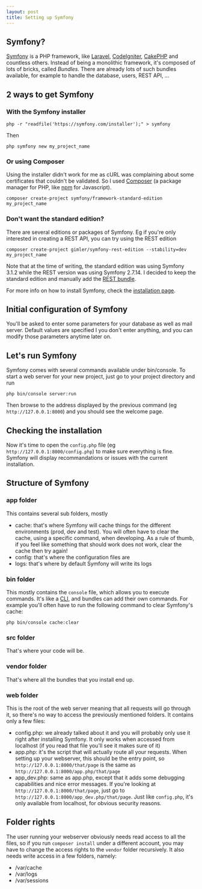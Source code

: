 ```yaml
---
layout: post
title: Setting up Symfony
---
```


Symfony?
--------

[Symfony](https://symfony.com) is a PHP framework, like [Laravel](https://laravel.com/), [CodeIgniter](https://codeigniter.com/), [CakePHP](http://cakephp.org/) and countless others. Instead of being a monolithic framework, it's composed of lots of bricks, called _Bundles_. There are already lots of such bundles available, for example to handle the database, users, REST API, ...

2 ways to get Symfony
---------------------

### With the Symfony installer

```
php -r "readfile('https://symfony.com/installer');" > symfony
```

Then 

```
php symfony new my_project_name
```


### Or using Composer
Using the installer didn't work for me as cURL was complaining about some certificates that couldn't be validated. So I used [Composer](https://getcomposer.org/) (a package manager for PHP, like [npm](https://docs.npmjs.com/) for Javascript).

```
composer create-project symfony/framework-standard-edition my_project_name
```

### Don't want the standard edition?
There are several editions or packages of Symfony. Eg if you're only interested in creating a REST API, you can try using the REST edition

```
composer create-project gimler/symfony-rest-edition --stability=dev my_project_name
```

Note that at the time of writing, the standard edition was using Symfony 3.1.2 while the REST version was using Symfony 2.7.14. I decided to keep the standard edition and manually add the [REST bundle](https://symfony.com/doc/current/bundles/FOSRestBundle/index.html).

For more info on how to install Symfony, check the [installation page](https://symfony.com/doc/current/book/installation.html).

Initial configuration of Symfony
--------------------------------

You'll be asked to enter some parameters for your database as well as mail server. Default values are specified I you don't enter anything, and you can modify those parameters anytime later on.

Let's run Symfony
-----------------

Symfony comes with several commands available under bin/console. To start a web server for your new project, just go to your project directory and run

```
php bin/console server:run
```

Then browse to the address displayed by the previous command (eg `http://127.0.0.1:8000`) and you should see the welcome page.

Checking the installation
------------------------

Now it's time to open the `config.php` file (eg `http://127.0.0.1:8000/config.php`) to make sure everything is fine. Symfony will display recommandations or issues with the current installation.

Structure of Symfony
--------------------

### app folder
This contains several sub folders, mostly

- cache: that's where Symfony will cache things for the different environments (prod, dev and test). You will often have to clear the cache, using a specific command, when developing. As a rule of thumb, if you feel like something that should work does not work, clear the cache then try again!
- config: that's where the configuration files are
- logs: that's where by default Symfony will write its logs

### bin folder
This mostly contains the `console` file, which allows you to execute commands. It's like a [CLI](https://en.wikipedia.org/wiki/Command-line_interface), and bundles can add their own commands. For example you'll often have to run the following command to clear Symfony's cache:

```
php bin/console cache:clear
```

### src folder
That's where your code will be.

### vendor folder
That's where all the bundles that you install end up.

### web folder
This is the root of the web server meaning that all requests will go through it, so there's no way to access the previously mentioned folders. It contains only a few files:

- config.php: we already talked about it and you will probably only use it right after installing Symfony. It only works when accessed from localhost (if you read that file you'll see it makes sure of it)
- app.php: it's the script that will actually route all your requests. When setting up your webserver, this should be the entry point, so `http://127.0.0.1:8000/that/page` is the same as `http://127.0.0.1:8000/app.php/that/page`
- app_dev.php: same as app.php, except that it adds some debugging capabilities and nice error messages. If you're looking at `http://127.0.0.1:8000/that/page`, just go to `http://127.0.0.1:8000/app_dev.php/that/page`. Just like `config.php`, it's only available from localhost, for obvious security reasons.

Folder rights
-------------

The user running your webserver obviously needs read access to all the files, so if you run `composer install` under a different account, you may have to change the access rights to the `vendor` folder recursively. It also needs write access in a few folders, namely:

- /var/cache
- /var/logs
- /var/sessions